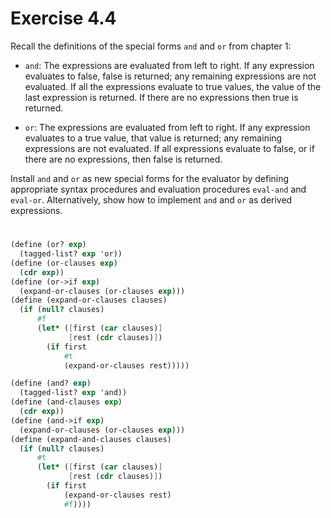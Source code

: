 # Exercise 4.4

Recall the definitions of the special forms `and` and `or` from chapter 1:

- `and`: The expressions are evaluated from left to right. If any expression
  evaluates to false, false is returned; any remaining expressions are not
  evaluated. If all the expressions evaluate to true values, the value of the
  last expression is returned. If there are no expressions then true is
  returned.

- `or`: The expressions are evaluated from left to right. If any expression
  evaluates to a true value, that value is returned; any remaining expressions
  are not evaluated. If all expressions evaluate to false, or if there are no
  expressions, then false is returned.

Install `and` and `or` as new special forms for the evaluator by defining
appropriate syntax procedures and evaluation procedures `eval-and` and
`eval-or`. Alternatively, show how to implement `and` and `or` as derived
expressions.

#

```scheme
(define (or? exp)
  (tagged-list? exp 'or))
(define (or-clauses exp)
  (cdr exp))
(define (or->if exp)
  (expand-or-clauses (or-clauses exp)))
(define (expand-or-clauses clauses)
  (if (null? clauses)
      #f
      (let* ([first (car clauses)]
             [rest (cdr clauses)])
        (if first
            #t
            (expand-or-clauses rest)))))

(define (and? exp)
  (tagged-list? exp 'and))
(define (and-clauses exp)
  (cdr exp))
(define (and->if exp)
  (expand-or-clauses (or-clauses exp)))
(define (expand-and-clauses clauses)
  (if (null? clauses)
      #t
      (let* ([first (car clauses)]
             [rest (cdr clauses)])
        (if first
            (expand-or-clauses rest)
            #f))))
```

